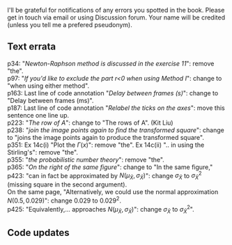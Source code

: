I'll be grateful for notifications of any errors you spotted in the book. Please get in touch via email or using Discussion forum. Your name will be credited (unless you tell me a prefered pseudonym).

## Text errata
p34: "_Newton-Raphson method is discussed in the exercise 11_": remove "the".<br>
p97: "_If you'd like to exclude the part r<0 when using Method I_": change to "when using either method".<br>
p163: Last line of code annotation "_Delay between frames (s)_": change to "Delay between frames (ms)".<br>
p187: Last line of code annotation "_Relabel the ticks on the axes_": move this sentence one line up.<br>
p223: "_The row of A_": change to "The rows of A". (Kit Liu) <br>
p238: "_join the image points again to find the transformed square_": change to "joins the image points again to produce the transformed square".<br>
p351: Ex 14c(i) "Plot the $\Gamma(x)$": remove "the". Ex 14c(ii) ".. in using the Stirling's": remove "the".<br>
p355: "_the probabilistic number theory_": remove "the".<br>
p365: "_On the right of the same figure_": change to "In the same figure,"<br>
p423: "can in fact be approximated by $N(\mu_\bar{X}, \sigma_\bar{X})$": change $\sigma_\bar{X}$ to $\sigma^2_\bar{X}$ (missing square in the second argument).<br>
On the same page, "Alternatively, we could use the normal approximation $N(0.5, 0.029)$": change $0.029$ to $0.029^2$.<br>
p425: "Equivalently,... approaches $N(\mu_\bar{X}, \sigma_\bar{X})$": change $\sigma_\bar{X}$ to $\sigma^2_\bar{X}$". 


## Code updates

